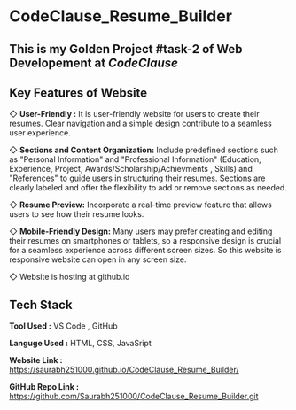 # CodeClause_Resume_Builder
## This is my Golden Project #task-2 of Web Developement at *CodeClause*


## Key Features of Website
◇ **User-Friendly :**  It is user-friendly website for users to create their resumes. Clear navigation and a simple design contribute to a seamless user experience.

◇ **Sections and Content Organization:** Include predefined sections such as "Personal Information" and "Professional Information" (Education, Experience, Project, Awards/Scholarship/Achievments , Skills) and "References" to guide users in structuring their resumes. Sections are clearly labeled and offer the flexibility to add or remove sections as needed.

◇ **Resume Preview:** Incorporate a real-time preview feature that allows users to see how their resume looks.

◇ **Mobile-Friendly Design:** Many users may prefer creating and editing their resumes on smartphones or tablets, so a responsive design is crucial for a seamless experience across different screen sizes. So this website is responsive website can open in any screen size.

◇ Website is hosting at github.io


## Tech Stack

**Tool Used :** VS Code , GitHub

**Languge Used :** HTML, CSS, JavaSript

**Website Link :** https://saurabh251000.github.io/CodeClause_Resume_Builder/

**GitHub Repo Link :** https://github.com/Saurabh251000/CodeClause_Resume_Builder.git
